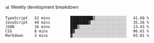 📊 Weekly development breakdown
<!--START_SECTION:waka-->
```text
TypeScript   52 mins         ██████████▒░░░░░░░░░░░░░░   41.69 % 
JavaScript   44 mins         ████████▓░░░░░░░░░░░░░░░░   35.26 % 
JSON         16 mins         ███▒░░░░░░░░░░░░░░░░░░░░░   13.43 % 
CSS          8 mins          █▓░░░░░░░░░░░░░░░░░░░░░░░   06.61 % 
Markdown     3 mins          ▓░░░░░░░░░░░░░░░░░░░░░░░░   03.01 % 
```
<!--END_SECTION:waka-->
